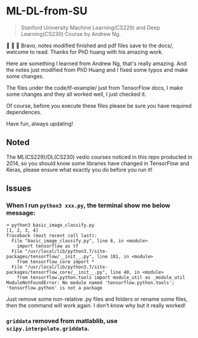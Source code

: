 # ML-DL-from-SU

> Stanford University Machine Learning(CS229) and Deep Learning(CS230) Course by Andrew Ng.

:tada: :tada: :tada: Bravo, notes modified finished and pdf files save to the docs/, welcome to read. Thanks for PhD huang with his amazing work.

Here are something I learned from Andrew Ng, that's really amazing. And the notes just modified from PhD Huang and I fixed some typos and make some changes. 

The files under the code/tf-example/ just from TensorFlow docs, I make some changes and they all worked well, I just checked it.

Of course, before you execute these files please be sure you have required dependences. 

Have fun, always updating!

## Noted

The ML(CS229)/DL(CS230) vedio courses noticed in this repo producted in 2014, so you should know some libraries have changed in TensorFlow and Keras, please ensure what exactly you do before you run it! 

## Issues

### When I run `python3 xxx.py`, the terminal show me below message:

```
➜ python3 basic_image_classify.py
[1, 2, 3, 4]
Traceback (most recent call last):
  File "basic_image_classify.py", line 6, in <module>
    import tensorflow as tf
  File "/usr/local/lib/python3.7/site-packages/tensorflow/__init__.py", line 101, in <module>
    from tensorflow_core import *
  File "/usr/local/lib/python3.7/site-packages/tensorflow_core/__init__.py", line 40, in <module>
    from tensorflow.python.tools import module_util as _module_util
ModuleNotFoundError: No module named 'tensorflow.python.tools'; 'tensorflow.python' is not a package
```
Just remove some non-relative .py files and folders or rename some files, then the command will work again. I don't know why but it really worked!

### `griddata` removed from matlablib, use `scipy.interpolate.griddata`.

